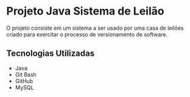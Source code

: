 # Projeto Java Sistema de Leilão
O projeto consiste em um sistema a ser usado por uma casa de leilões criado para exercitar o processo de versionamento de software.

## Tecnologias Utilizadas
- Java
- Git Bash
- GitHub
- MySQL

